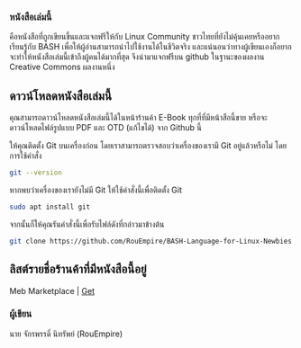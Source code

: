 
### หนังสือเล่มนี้

คือหนังสือที่ถูกเขียนขึ้นและแจกฟรีให้กับ Linux Community ชาวไทยที่ยังไม่คุ้นเคยหรืออยากเรียนรู้กับ BASH เพื่อให้ผู้อ่านสามารถนำไปใช้งานได้ในชีวิตจริง และแน่นอนว่าทางผู้เขียนเองก็อยากจะทำให้หนังสือเล่มนี้เข้าถึงผู้คนได้มากที่สุด จึงนำมาแจกฟรีบน github ในฐานะของผลงาน Creative Commons ผลงานหนึ่ง




## ดาวน์โหลดหนังสือเล่มนี้

คุณสามารถดาวน์โหลดหนังสือเล่มนี้ได้ในหน้าร้านค้า E-Book ทุกที่ที่มีหน้าสือนี้ขาย หรือจะดาวน์โหลดไฟล์รูปแบบ PDF และ OTD (แก้ไขได้) จาก Github นี้

ให้คุณติดตั้ง Git บนเครื่องก่อน โดยเราสามารถตรวจสอบว่าเครื่องของเรามี Git อยู่แล้วหรือไม่ โดยการใช้คำสั่ง

```sh
git --version
```
หากพบว่าเครื่องของเรายังไม่มี Git ให้ใช้คำสั่งนี้เพื่อติดตั้ง Git

```sh
sudo apt install git
```
จากนั้นก็ให้คุณรันคำสั่งนี้เพื่อรับไฟล์ดังที่กล่าวมาข้างต้น

```sh
git clone https://github.com/RouEmpire/BASH-Language-for-Linux-Newbies
```



## ลิสต์รายชื่อร้านค้าที่มีหนังสือนี้อยู่

Meb Marketplace | [Get](https://www.mebmarket.com/ebook-275508-ภาษา-BASH-เพื่อมือใหม่-หัดใช้-Linux)


### ผู้เขียน
นาย จักรพรรดิ์ นิทรัพย์ (RouEmpire)
